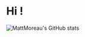 # Hi !

![MattMoreau's GitHub stats](https://github-readme-stats.vercel.app/api?username=MattMoreau&count_private=true&theme=onedark)

